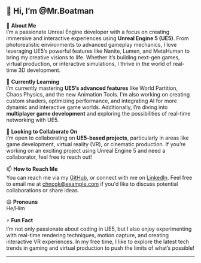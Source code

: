 ## 👋 Hi, I’m @Mr.Boatman

🔧 **About Me**  
I’m a passionate Unreal Engine developer with a focus on creating immersive and interactive experiences using **Unreal Engine 5 (UE5)**. From photorealistic environments to advanced gameplay mechanics, I love leveraging UE5’s powerful features like Nanite, Lumen, and MetaHuman to bring my creative visions to life. Whether it’s building next-gen games, virtual production, or interactive simulations, I thrive in the world of real-time 3D development.

🌱 **Currently Learning**  
I’m currently mastering **UE5’s advanced features** like World Partition, Chaos Physics, and the new Animation Tools. I'm also working on creating custom shaders, optimizing performance, and integrating AI for more dynamic and interactive game worlds. Additionally, I’m diving into **multiplayer game development** and exploring the possibilities of real-time networking with UE5.

💞 **Looking to Collaborate On**  
I’m open to collaborating on **UE5-based projects**, particularly in areas like game development, virtual reality (VR), or cinematic production. If you’re working on an exciting project using Unreal Engine 5 and need a collaborator, feel free to reach out!

📫 **How to Reach Me**  
You can reach me via my [GitHub](https://github.com/CHNCGK), or connect with me on [LinkedIn](https://linkedin.com/in/chncgk). Feel free to email me at chncgk@example.com if you'd like to discuss potential collaborations or share ideas.

😄 **Pronouns**  
He/Him

⚡ **Fun Fact**  
I’m not only passionate about coding in UE5, but I also enjoy experimenting with real-time rendering techniques, motion capture, and creating interactive VR experiences. In my free time, I like to explore the latest tech trends in gaming and virtual production to push the limits of what’s possible!

---

